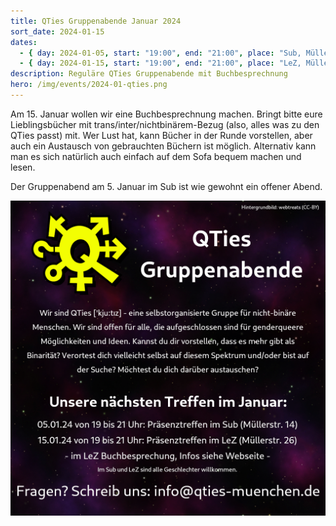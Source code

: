 ```yaml
---
title: QTies Gruppenabende Januar 2024
sort_date: 2024-01-15
dates:
  - { day: 2024-01-05, start: "19:00", end: "21:00", place: "Sub, Müllerstraße 14" }
  - { day: 2024-01-15, start: "19:00", end: "21:00", place: "LeZ, Müllerstraße 26" }
description: Reguläre QTies Gruppenabende mit Buchbesprechnung
hero: /img/events/2024-01-qties.png
---
```


Am 15. Januar wollen wir eine Buchbesprechnung machen.
Bringt bitte eure Lieblingsbücher mit trans/inter/nichtbinärem-Bezug (also, alles was zu den QTies passt) mit.
Wer Lust hat, kann Bücher in der Runde vorstellen, aber auch ein Austausch von gebrauchten Büchern ist möglich.
Alternativ kann man es sich natürlich auch einfach auf dem Sofa bequem machen und lesen.

Der Gruppenabend am 5. Januar im Sub ist wie gewohnt ein offener Abend.

![](/img/events/2024-01-qties.png)
